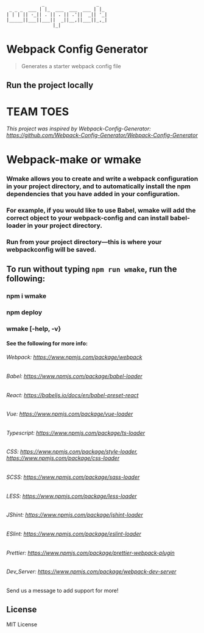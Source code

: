 ```
             _                   _   
 _ _ _  ___ | |_  ___  ___  ___ | |_ 
| | | || -_|| . || . || .'||  _|| '_|
|_____||___||___||  _||__,||___||_,_|
                 |_|                 
```
# Webpack Config Generator

> Generates a starter webpack config file

## Run the project locally

# TEAM TOES
###### This project was inspired by Webpack-Config-Generator: https://github.com/Webpack-Config-Generator/Webpack-Config-Generator

# Webpack-make or wmake

### Wmake allows you to create and write a webpack configuration in your project directory, and to automatically install the npm dependencies that you have added in your configuration. 

### For example, if you would like to use Babel, wmake will add the correct object to your webpack-config and can install babel-loader in your project directory. 

### Run from your project directory—this is where your webpackconfig will be saved. 

## To run without typing `npm run wmake`, run the following:
### npm i wmake
### npm deploy
### wmake [-help, -v}

#### See the following for more info:
###### Webpack: https://www.npmjs.com/package/webpack
###### Babel: https://www.npmjs.com/package/babel-loader
###### React: https://babeljs.io/docs/en/babel-preset-react
###### Vue: https://www.npmjs.com/package/vue-loader
###### Typescript: https://www.npmjs.com/package/ts-loader
###### CSS: https://www.npmjs.com/package/style-loader, https://www.npmjs.com/package/css-loader
###### SCSS: https://www.npmjs.com/package/sass-loader
###### LESS: https://www.npmjs.com/package/less-loader
###### JShint: https://www.npmjs.com/package/jshint-loader
###### ESlint: https://www.npmjs.com/package/eslint-loader
###### Prettier: https://www.npmjs.com/package/prettier-webpack-plugin
###### Dev_Server: https://www.npmjs.com/package/webpack-dev-server

Send us a message to add support for more!


## License

MIT License
